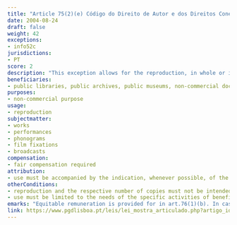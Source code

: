 ```yaml
---
title: "Article 75(2)(e) Código do Direito de Autor e dos Direitos Conexos"
date: 2004-08-24
draft: false
weight: 42
exceptions:
- info52c
jurisdictions:
- PT
score: 2
description: "This exception allows for the reproduction, in whole or in part, of a work that has previously been made available to the public, provided that such reproduction is carried out by a public library, a public archive, a public museum, a non-commercial documentation center or a scientific or educational institution, and that such reproduction and the respective number of copies are not intended for the public, are limited to the needs of the specific activities of those institutions and are not aimed at obtaining a direct or indirect economic or commercial advantage, including the acts of reproduction necessary for the preservation and archiving of any works." 
beneficiaries:
- public libraries, public archives, public museums, non-commercial documentation centers and scientific or educational institutions
purposes: 
- non-commercial purpose
usage:
- reproduction
subjectmatter:
- works
- performances
- phonograms
- film fixations
- broadcasts
compensation:
- fair compensation required
attribution: 
- use must be accompanied by the indication, whenever possible, of the name of the author and editor, the title of the work and other circumstances that identify them
otherConditions: 
- reproduction and the respective number of copies must not be intended for the public
- use must be limited to the needs of the specific activities of beneficiaries
emarks: "Equitable remuneration is provided for in art.76(1)(b). In cases of analogue use a remuneration is also due to the publisher.<br /><br />The exception applies mutatis mutandis to neighbouring rights under art. 189(3) of the Copyright code.<br /><br />Indication of source is mandatory in Portugal for all exceptions. Under art. 76º n.º1 (a), the free use referred to in the previous article must be accompanied by the indication, whenever possible, of the name of the author and editor, the title of the work and other circumstances that identify them.<br /><br />Under art 76(2), the works reproduced or cited, in the cases of paragraphs b), d), e), f), g) and h) of paragraph 2 of art 75, must not be confused with the work of those who use them, nor can the reproduction or quotation be so extensive as to impair the interest in those works."
link: https://www.pgdlisboa.pt/leis/lei_mostra_articulado.php?artigo_id=484A0075&nid=484&tabela=leis&pagina=1&ficha=1&so_miolo=&nversao=#artigo
---
```

